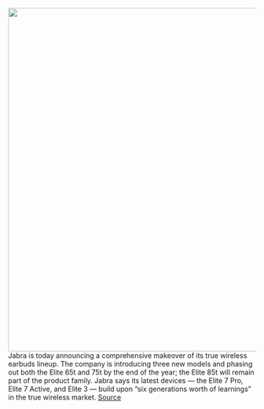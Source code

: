 <img src='https://cdn.vox-cdn.com/thumbor/b8sz3iyYoCFk7VQozMygnhWjqs4=/0x0:1686x1006/1200x800/filters:focal(890x349:1158x617)/cdn.vox-cdn.com/uploads/chorus_image/image/69797485/Screen_Shot_2021_08_31_at_12.39.43_AM.0.png' width='700px' /><br/>
Jabra is today announcing a comprehensive makeover of its true wireless earbuds lineup. The company is introducing three new models and phasing out both the Elite 65t and 75t by the end of the year; the Elite 85t will remain part of the product family. Jabra says its latest devices — the Elite 7 Pro, Elite 7 Active, and Elite 3 — build upon “six generations worth of learnings” in the true wireless market.
<a href='https://www.theverge.com/2021/8/31/22649800/jabra-elite-7-pro-active-3-features-price'> Source <a/>